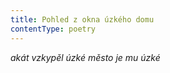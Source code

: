 ```yaml
---
title: Pohled z okna úzkého domu
contentType: poetry
---
```


<section>

_akát vzkypěl úzké město je mu úzké_

</section>
